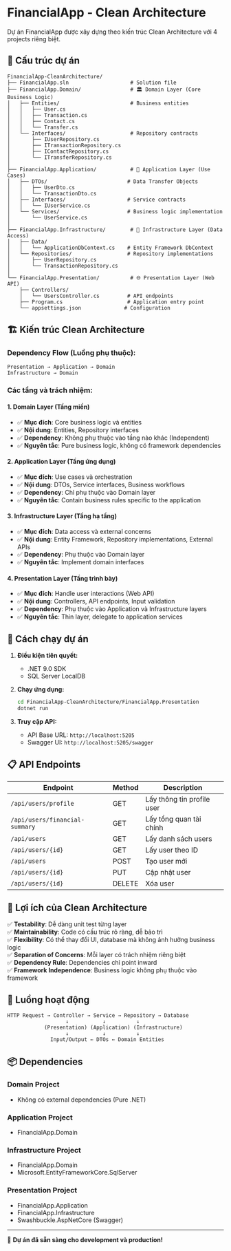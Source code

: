 # FinancialApp - Clean Architecture

Dự án FinancialApp được xây dựng theo kiến trúc Clean Architecture với 4 projects riêng biệt.

## 📁 Cấu trúc dự án

```
FinancialApp-CleanArchitecture/
├── FinancialApp.sln                    # Solution file
├── FinancialApp.Domain/                # 🏛️ Domain Layer (Core Business Logic)
│   ├── Entities/                       # Business entities
│   │   ├── User.cs
│   │   ├── Transaction.cs
│   │   ├── Contact.cs
│   │   └── Transfer.cs
│   └── Interfaces/                     # Repository contracts
│       ├── IUserRepository.cs
│       ├── ITransactionRepository.cs
│       ├── IContactRepository.cs
│       └── ITransferRepository.cs
│
├── FinancialApp.Application/           # 🎯 Application Layer (Use Cases)
│   ├── DTOs/                          # Data Transfer Objects
│   │   ├── UserDto.cs
│   │   └── TransactionDto.cs
│   ├── Interfaces/                    # Service contracts
│   │   └── IUserService.cs
│   └── Services/                      # Business logic implementation
│       └── UserService.cs
│
├── FinancialApp.Infrastructure/        # 🔧 Infrastructure Layer (Data Access)
│   ├── Data/
│   │   └── ApplicationDbContext.cs    # Entity Framework DbContext
│   └── Repositories/                  # Repository implementations
│       ├── UserRepository.cs
│       └── TransactionRepository.cs
│
└── FinancialApp.Presentation/          # 🌐 Presentation Layer (Web API)
    ├── Controllers/
    │   └── UsersController.cs         # API endpoints
    ├── Program.cs                     # Application entry point
    └── appsettings.json              # Configuration
```

## 🏗️ Kiến trúc Clean Architecture

### Dependency Flow (Luồng phụ thuộc):
```
Presentation → Application → Domain
Infrastructure → Domain
```

### Các tầng và trách nhiệm:

#### 1. **Domain Layer** (Tầng miền)
- ✅ **Mục đích**: Core business logic và entities
- ✅ **Nội dung**: Entities, Repository interfaces
- ✅ **Dependency**: Không phụ thuộc vào tầng nào khác (Independent)
- ✅ **Nguyên tắc**: Pure business logic, không có framework dependencies

#### 2. **Application Layer** (Tầng ứng dụng) 
- ✅ **Mục đích**: Use cases và orchestration
- ✅ **Nội dung**: DTOs, Service interfaces, Business workflows
- ✅ **Dependency**: Chỉ phụ thuộc vào Domain layer
- ✅ **Nguyên tắc**: Contain business rules specific to the application

#### 3. **Infrastructure Layer** (Tầng hạ tầng)
- ✅ **Mục đích**: Data access và external concerns
- ✅ **Nội dung**: Entity Framework, Repository implementations, External APIs
- ✅ **Dependency**: Phụ thuộc vào Domain layer
- ✅ **Nguyên tắc**: Implement domain interfaces

#### 4. **Presentation Layer** (Tầng trình bày)
- ✅ **Mục đích**: Handle user interactions (Web API)
- ✅ **Nội dung**: Controllers, API endpoints, Input validation
- ✅ **Dependency**: Phụ thuộc vào Application và Infrastructure layers
- ✅ **Nguyên tắc**: Thin layer, delegate to application services

## 🚀 Cách chạy dự án

1. **Điều kiện tiên quyết:**
   - .NET 9.0 SDK
   - SQL Server LocalDB

2. **Chạy ứng dụng:**
   ```bash
   cd FinancialApp-CleanArchitecture/FinancialApp.Presentation
   dotnet run
   ```

3. **Truy cập API:**
   - API Base URL: `http://localhost:5205`
   - Swagger UI: `http://localhost:5205/swagger`

## 📋 API Endpoints

| Endpoint | Method | Description |
|----------|---------|-------------|
| `/api/users/profile` | GET | Lấy thông tin profile user |
| `/api/users/financial-summary` | GET | Lấy tổng quan tài chính |
| `/api/users` | GET | Lấy danh sách users |
| `/api/users/{id}` | GET | Lấy user theo ID |
| `/api/users` | POST | Tạo user mới |
| `/api/users/{id}` | PUT | Cập nhật user |
| `/api/users/{id}` | DELETE | Xóa user |

## 🎯 Lợi ích của Clean Architecture

✅ **Testability**: Dễ dàng unit test từng layer  
✅ **Maintainability**: Code có cấu trúc rõ ràng, dễ bảo trì  
✅ **Flexibility**: Có thể thay đổi UI, database mà không ảnh hưởng business logic  
✅ **Separation of Concerns**: Mỗi layer có trách nhiệm riêng biệt  
✅ **Dependency Rule**: Dependencies chỉ point inward  
✅ **Framework Independence**: Business logic không phụ thuộc vào framework  

## 🔄 Luồng hoạt động

```
HTTP Request → Controller → Service → Repository → Database
                   ↓           ↓          ↓
            (Presentation) (Application) (Infrastructure)
                   ↓           ↓          ↓
              Input/Output ← DTOs ← Domain Entities
```

## 📦 Dependencies

### Domain Project
- Không có external dependencies (Pure .NET)

### Application Project  
- FinancialApp.Domain

### Infrastructure Project
- FinancialApp.Domain
- Microsoft.EntityFrameworkCore.SqlServer

### Presentation Project
- FinancialApp.Application  
- FinancialApp.Infrastructure
- Swashbuckle.AspNetCore (Swagger)

---

🎉 **Dự án đã sẵn sàng cho development và production!**